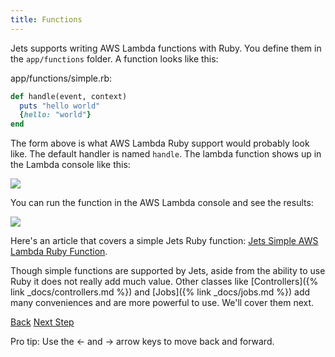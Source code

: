 ```yaml
---
title: Functions
---
```


Jets supports writing AWS Lambda functions with Ruby. You define them in the `app/functions` folder. A function looks like this:

app/functions/simple.rb:

```ruby
def handle(event, context)
  puts "hello world"
  {hello: "world"}
end
```

The form above is what AWS Lambda Ruby support would probably look like. The default handler is named `handle`.  The lambda function shows up in the Lambda console like this:

![](/img/docs/jets-simple-lambda-function-console.png)

You can run the function in the AWS Lambda console and see the results:

![](/img/docs/jets-simple-lambda-function-result.png)

Here's an article that covers a simple Jets Ruby function: [Jets Simple AWS Lambda Ruby Function](https://blog.boltops.com/2018/10/26/jets-simple-aws-lambda-ruby-function).

Though simple functions are supported by Jets, aside from the ability to use Ruby it does not really add much value. Other classes like [Controllers]({% link _docs/controllers.md %}) and [Jobs]({% link _docs/jobs.md %}) add many conveniences and are more powerful to use. We'll cover them next.

<a id="prev" class="btn btn-basic" href="{% link docs.md %}">Back</a>
<a id="next" class="btn btn-primary" href="{% link _docs/controllers.md %}">Next Step</a>
<p class="keyboard-tip">Pro tip: Use the <- and -> arrow keys to move back and forward.</p>
